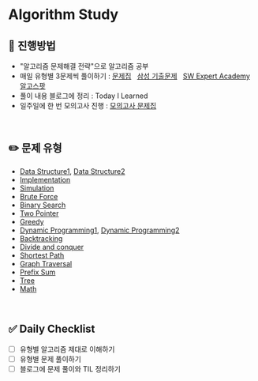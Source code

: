# Algorithm Study


## :notebook: 진행방법
- "알고리즘 문제해결 전략"으로 알고리즘 공부
- 매일 유형별 3문제씩 풀이하기 : [문제집](https://github.com/tony9402/baekjoon) &nbsp; [삼성 기출문제](https://www.codetree.ai/training-field/frequent-problems/?page=1&pageSize=20&username=) &nbsp; [SW Expert Academy](https://swexpertacademy.com/) &nbsp; [알고스팟](https://algospot.com/)
- 풀이 내용 블로그에 정리 : Today I Learned
- 일주일에 한 번 모의고사 진행 : [모의고사 문제집](https://github.com/tony9402/baekjoon/blob/main/picked.md)

<br>

## :pencil2: 문제 유형
- [Data Structure1](https://github.com/tony9402/baekjoon/tree/main/data_structure), [Data Structure2](https://github.com/tony9402/baekjoon/tree/main/data_structure2)
- [Implementation](https://github.com/tony9402/baekjoon/tree/main/implementation)
- [Simulation](https://github.com/tony9402/baekjoon/tree/main/simulation)
- [Brute Force](https://github.com/tony9402/baekjoon/tree/main/brute_force)
- [Binary Search](https://github.com/tony9402/baekjoon/tree/main/binary_search)
- [Two Pointer](https://github.com/tony9402/baekjoon/tree/main/two_pointer)
- [Greedy](https://github.com/tony9402/baekjoon/tree/main/greedy)
- [Dynamic Programming1](https://github.com/tony9402/baekjoon/tree/main/dynamic_programming_1), [Dynamic Programming2](https://github.com/tony9402/baekjoon/tree/main/dynamic_programming_2)
- [Backtracking](https://github.com/tony9402/baekjoon/tree/main/backtracking)
- [Divide and conquer](https://github.com/tony9402/baekjoon/tree/main/divide_and_conquer)
- [Shortest Path](https://github.com/tony9402/baekjoon/tree/main/shortest_path)
- [Graph Traversal](https://github.com/tony9402/baekjoon/tree/main/graph_traversal)
- [Prefix Sum](https://github.com/tony9402/baekjoon/tree/main/prefix_sum)
- [Tree](https://github.com/tony9402/baekjoon/tree/main/tree)
- [Math](https://github.com/tony9402/baekjoon/tree/main/math)


<br>

## :white_check_mark: Daily Checklist
- [ ] 유형별 알고리즘 제대로 이해하기
- [ ] 유형별 문제 풀이하기
- [ ] 블로그에 문제 풀이와 TIL 정리하기
